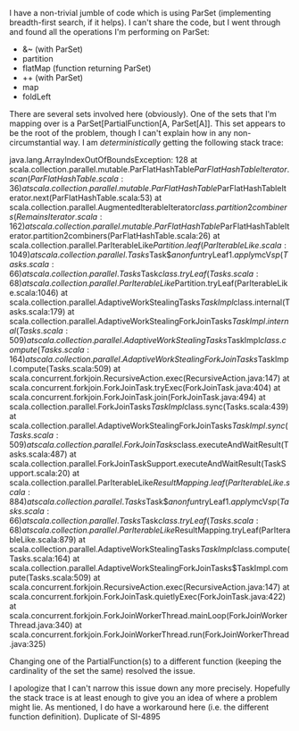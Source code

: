 I have a non-trivial jumble of code which is using ParSet (implementing breadth-first search, if it helps).  I can't share the code, but I went through and found all the operations I'm performing on ParSet:

* &~ (with ParSet)
* partition
* flatMap (function returning ParSet)
* ++ (with ParSet)
* map
* foldLeft

There are several sets involved here (obviously).  One of the sets that I'm mapping over is a ParSet[PartialFunction[A, ParSet[A]].  This set appears to be the root of the problem, though I can't explain how in any non-circumstantial way.  I am *deterministically* getting the following stack trace:

java.lang.ArrayIndexOutOfBoundsException: 128
	at scala.collection.parallel.mutable.ParFlatHashTable$ParFlatHashTableIterator.scan(ParFlatHashTable.scala:36)
	at scala.collection.parallel.mutable.ParFlatHashTable$ParFlatHashTableIterator.next(ParFlatHashTable.scala:53)
	at scala.collection.parallel.AugmentedIterableIterator$class.partition2combiners(RemainsIterator.scala:162)
	at scala.collection.parallel.mutable.ParFlatHashTable$ParFlatHashTableIterator.partition2combiners(ParFlatHashTable.scala:26)
	at scala.collection.parallel.ParIterableLike$Partition.leaf(ParIterableLike.scala:1049)
	at scala.collection.parallel.Tasks$Task$$anonfun$tryLeaf$1.apply$mcV$sp(Tasks.scala:66)
	at scala.collection.parallel.Tasks$Task$class.tryLeaf(Tasks.scala:68)
	at scala.collection.parallel.ParIterableLike$Partition.tryLeaf(ParIterableLike.scala:1046)
	at scala.collection.parallel.AdaptiveWorkStealingTasks$TaskImpl$class.internal(Tasks.scala:179)
	at scala.collection.parallel.AdaptiveWorkStealingForkJoinTasks$TaskImpl.internal(Tasks.scala:509)
	at scala.collection.parallel.AdaptiveWorkStealingTasks$TaskImpl$class.compute(Tasks.scala:164)
	at scala.collection.parallel.AdaptiveWorkStealingForkJoinTasks$TaskImpl.compute(Tasks.scala:509)
	at scala.concurrent.forkjoin.RecursiveAction.exec(RecursiveAction.java:147)
	at scala.concurrent.forkjoin.ForkJoinTask.tryExec(ForkJoinTask.java:404)
	at scala.concurrent.forkjoin.ForkJoinTask.join(ForkJoinTask.java:494)
	at scala.collection.parallel.ForkJoinTasks$TaskImpl$class.sync(Tasks.scala:439)
	at scala.collection.parallel.AdaptiveWorkStealingForkJoinTasks$TaskImpl.sync(Tasks.scala:509)
	at scala.collection.parallel.ForkJoinTasks$class.executeAndWaitResult(Tasks.scala:487)
	at scala.collection.parallel.ForkJoinTaskSupport.executeAndWaitResult(TaskSupport.scala:20)
	at scala.collection.parallel.ParIterableLike$ResultMapping.leaf(ParIterableLike.scala:884)
	at scala.collection.parallel.Tasks$Task$$anonfun$tryLeaf$1.apply$mcV$sp(Tasks.scala:66)
	at scala.collection.parallel.Tasks$Task$class.tryLeaf(Tasks.scala:68)
	at scala.collection.parallel.ParIterableLike$ResultMapping.tryLeaf(ParIterableLike.scala:879)
	at scala.collection.parallel.AdaptiveWorkStealingTasks$TaskImpl$class.compute(Tasks.scala:164)
	at scala.collection.parallel.AdaptiveWorkStealingForkJoinTasks$TaskImpl.compute(Tasks.scala:509)
	at scala.concurrent.forkjoin.RecursiveAction.exec(RecursiveAction.java:147)
	at scala.concurrent.forkjoin.ForkJoinTask.quietlyExec(ForkJoinTask.java:422)
	at scala.concurrent.forkjoin.ForkJoinWorkerThread.mainLoop(ForkJoinWorkerThread.java:340)
	at scala.concurrent.forkjoin.ForkJoinWorkerThread.run(ForkJoinWorkerThread.java:325)

Changing one of the PartialFunction(s) to a different function (keeping the cardinality of the set the same) resolved the issue.

I apologize that I can't narrow this issue down any more precisely.  Hopefully the stack trace is at least enough to give you an idea of where a problem might lie.  As mentioned, I do have a workaround here (i.e. the different function definition).
Duplicate of SI-4895
